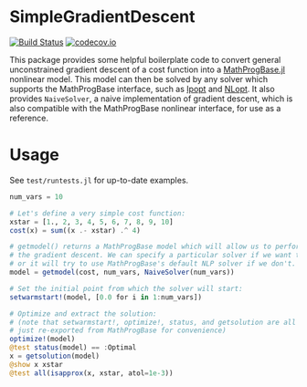 # SimpleGradientDescent

[![Build Status](https://travis-ci.org/rdeits/SimpleGradientDescent.jl.svg?branch=master)](https://travis-ci.org/rdeits/SimpleGradientDescent.jl)
[![codecov.io](http://codecov.io/github/rdeits/SimpleGradientDescent.jl/coverage.svg?branch=master)](http://codecov.io/github/rdeits/SimpleGradientDescent.jl?branch=master)

This package provides some helpful boilerplate code to convert general unconstrained gradient descent of a cost function into a [MathProgBase.jl](https://github.com/JuliaOpt/MathProgBase.jl) nonlinear model. This model can then be solved by any solver which supports the MathProgBase interface, such as [Ipopt](https://github.com/JuliaOpt/Ipopt.jl) and [NLopt](https://github.com/JuliaOpt/NLopt.jl). It also provides `NaiveSolver`, a naive implementation of gradient descent, which is also compatible with the MathProgBase nonlinear interface, for use as a reference.

# Usage

See `test/runtests.jl` for up-to-date examples.

```julia
num_vars = 10

# Let's define a very simple cost function:
xstar = [1., 2, 3, 4, 5, 6, 7, 8, 9, 10]
cost(x) = sum((x .- xstar) .^ 4)

# getmodel() returns a MathProgBase model which will allow us to perform
# the gradient descent. We can specify a particular solver if we want to,
# or it will try to use MathProgBase's default NLP solver if we don't.
model = getmodel(cost, num_vars, NaiveSolver(num_vars))

# Set the initial point from which the solver will start:
setwarmstart!(model, [0.0 for i in 1:num_vars])

# Optimize and extract the solution:
# (note that setwarmstart!, optimize!, status, and getsolution are all
# just re-exported from MathProgBase for convenience)
optimize!(model)
@test status(model) == :Optimal
x = getsolution(model)
@show x xstar
@test all(isapprox(x, xstar, atol=1e-3))
```
